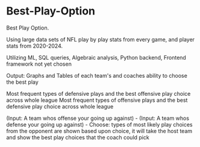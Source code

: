 # Best-Play-Option
Best Play Option. 

Using large data sets of NFL play by play stats from every game, and player stats from 2020-2024. 

Utilizing ML, SQL queries, Algebraic analysis, Python backend, Frontend framework not yet chosen 

Output: 
  Graphs and Tables of each team's and coaches ability to choose the best play

  Most frequent types of defensive plays and the best offensive play choice across whole league 
  Most frequent types of offensive plays and the best defensive play choice across whole league 

  (Input: A team whos offense your going up against) - 
  (Input: A team whos defense your going up against) - 
    Choose: types of most likely play choices from the opponent are shown 
    based upon choice, it will take the host team and show the best play choices 
    that the coach could pick 
    
 

